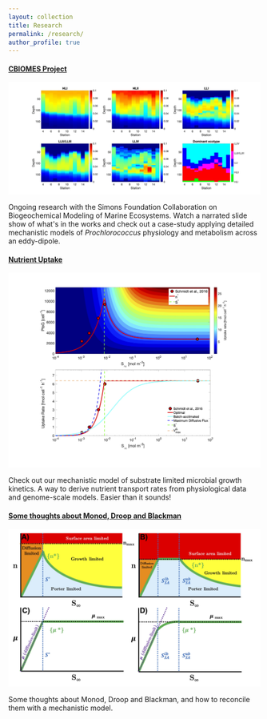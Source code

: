 ```yaml
---
layout: collection
title: Research
permalink: /research/
author_profile: true
---
```


#### [CBIOMES Project](/CBIOMESResearch/)
<img src="/assets/images/MSE_Pro_MESO-SCOPE.jpg" alt="MSE figure" width="600">  

Ongoing research with the Simons Foundation Collaboration on Biogeochemical Modeling of Marine Ecosystems. Watch a narrated slide show of what's in the works and check out a case-study applying detailed mechanistic models of *Prochlorococcus* physiology and metabolism across an eddy-dipole.  

#### [Nutrient Uptake](/nutrientUptake/)
<img src="/assets/images/Figure_5.jpg" alt="Figure 5" width="600">  

Check out our mechanistic model of substrate limited microbial growth kinetics. A way to derive nutrient transport rates from physiological data and genome-scale models. Easier than it sounds!  

#### [Some thoughts about Monod, Droop and Blackman](/MonodDroopBlackman/)
<img src="/assets/images/Figure_3.jpg" alt="Figure 5" width="600">  

Some thoughts about Monod, Droop and Blackman, and how to reconcile them with a mechanistic model.
